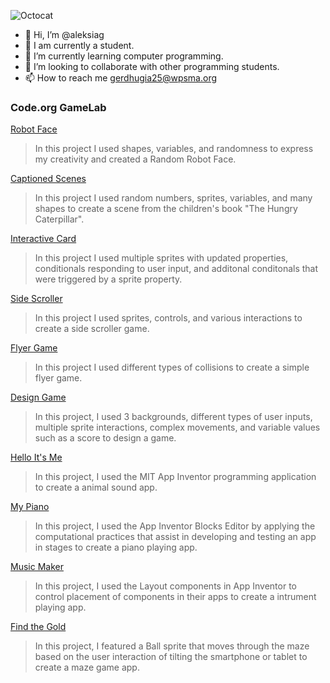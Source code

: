 ![Octocat](https://github.com/aleksiag/aleksiag/assets/146837136/453b482f-8669-41f7-836a-6206b9726e10)
- 👋 Hi, I’m @aleksiag
- 👀 I am currently a student.
- 🌱 I’m currently learning computer programming.
- 💞️ I’m looking to collaborate with other programming students.
- 📫 How to reach me gerdhugia25@wpsma.org

### Code.org GameLab
[Robot Face](https://aleksiag.github.io/RobotFace/)
> In this project I used shapes, variables, and randomness to express my creativity and created a Random Robot Face.

[Captioned Scenes](https://studio.code.org/projects/gamelab/LGWsL2KYnQowYCdzN2PAnSDlXHomySmGA9LKj4LQFgY)
> In this project I used random numbers, sprites, variables, and many shapes to create a scene from the children's book "The Hungry Caterpillar".

[Interactive Card](https://studio.code.org/projects/gamelab/Ij4JCrzG5w7XjALoQWzJKTBn9QVPobZA8SEivBOBqrU)
> In this project I used multiple sprites with updated properties, conditionals responding to user input, and additonal conditonals that were triggered by a sprite property.

[Side Scroller](https://studio.code.org/projects/gamelab/dsGjFQRS4UDzsUmT36QHVgqecHx6_Xs85YLt8Els9ig)
> In this project I used sprites, controls, and various interactions to create a side scroller game.

[Flyer Game](https://studio.code.org/projects/gamelab/PRY0-StNae3vhSQobhLq0-Ne-CEkNPjd0PtQUBNczKk)
> In this project I used different types of collisions to create a simple flyer game.

[Design Game](https://studio.code.org/projects/gamelab/_cy3mgv5UiGlrnfH65i_J3cLNBdkk6JY-dbeAUQvfB8)
> In this project, I used 3 backgrounds, different types of user inputs, multiple sprite interactions, complex movements, and variable values such as a score to design a game.

[Hello It's Me](https://gallery.appinventor.mit.edu/?galleryid=e73c83bb-213f-4f3a-a1ac-8dcd57aa259b)
> In this project, I used the MIT App Inventor programming application to create a animal sound app.

[My Piano](https://gallery.appinventor.mit.edu/?galleryid=42a2d56d-22d8-4222-b1e3-60243101b586)
> In this project, I used the App Inventor Blocks Editor by applying the computational practices that assist in developing and testing an app in stages to create a piano playing app.

[Music Maker](https://gallery.appinventor.mit.edu/?galleryid=275aaaae-e55e-4516-a849-978afaa08d80)
> In this project, I used the Layout components in App Inventor to control placement of components in their apps to create a intrument playing app.

[Find the Gold](https://gallery.appinventor.mit.edu/?galleryid=3b9a8f1f-d454-4460-b4f4-8ff1afbfc137)
> In this project, I featured a Ball sprite that moves through the maze based on the user interaction of tilting the smartphone or tablet to create a maze game app.
